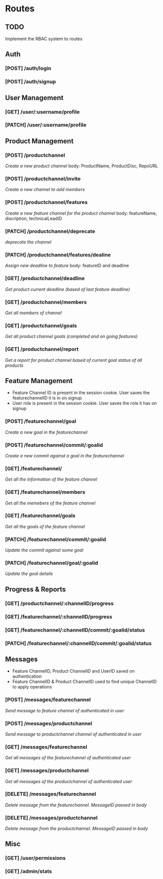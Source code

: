 # Routes

## TODO

Implement the RBAC system to routes

## Auth

### [POST]  /auth/login
### [POST]  /auth/signup

## User Management

### [GET]   /user/:username/profile
### [PATCH] /user/:username/profile

## Product Management


### [POST]  /productchannel
*Create a new product channel*
    body: ProductName, ProductDisc, RepoURL
### [POST]  /productchannel/invite
*Create a new channel to add members*
### [POST]  /productchannel/features
*Create a new feature channel for the product channel*
    body: featureName, discription, technicalLeadID
### [PATCH] /productchannel/deprecate
*deprecate the channel*
### [PATCH] /productchannel/features/dealine
*Assign new deadline to feature*
    body: featureID and deadline
### [GET]   /productchannel/deadline
*Get product current deadline (based of last feature deadline)*
### [GET]   /productchannel/members
*Get all members of channel*
### [GET]   /productchannel/goals
*Get all product channel goals (completed and on going features)*
### [GET]   /productchannel/report
*Get a report for product channel based of current goal status of all products*

## Feature Management

- Feature Channel ID is present in the session cookie. User saves the featurechannelID it is in on signup
- User role is present in the session cookie. User saves the role it has on signup

### [POST]  /featurechannel/goal
*Create a new goal in the featurechannel*
### [POST]  /featurechannel/commit/:goalid
*Create a new commit against a goal in the featurechannel*
### [GET]   /featurechannel/
*Get all the information of the feature channel*
### [GET]   /featurechannel/members
*Get all the memebers of the feature channel*
### [GET]   /featurechannel/goals
*Get all the goals of the feature channel*
### [PATCH] /featurechannel/commit/:goalid
*Update the commit against some goal*
### [PATCH] /featurechannel/goal/:goalid
*Update the goal details*


## Progress & Reports

### [GET]   /productchannel/:channelID/progress
### [GET]   /featurechannel/:channelID/progress
### [GET]   /featurechannel/:channelID/commit/:goalid/status
### [PATCH] /featurechannel/:channelID/commit/:goalid/status

## Messages

- Feature ChannelID, Product ChannelID and UserID saved on authentication
- Feature ChannelID & Product ChannelID used to find unique ChannelID to apply operations

### [POST]   /messages/featurechannel
*Send message to feature channel of authenticated in user*
### [POST]   /messages/productchannel
*Send message to productchannel channel of authenticated in user*
### [GET]    /messages/featurechannel
*Get all messages of the featurechannel of authenticated user*
### [GET]    /messages/productchannel
*Get all messages of the productchannel of authenticated user*
### [DELETE] /messages/featurechannel
*Delete message from the featurechannel. MessageID passed in body*
### [DELETE] /messages/productchannel
*Delete message from the productchannel. MessageID passed in body*

## Misc

### [GET]   /user/permissions
### [GET]   /admin/stats
